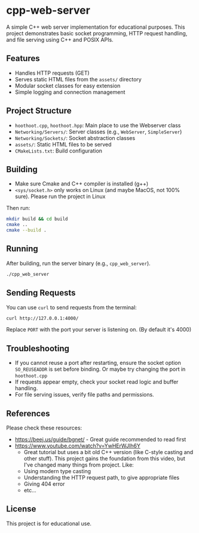# cpp-web-server

A simple C++ web server implementation for educational purposes. This project demonstrates basic socket programming, HTTP request handling, and file serving using C++ and POSIX APIs.

## Features
- Handles HTTP requests (GET)
- Serves static HTML files from the `assets/` directory
- Modular socket classes for easy extension
- Simple logging and connection management

## Project Structure
- `hoothoot.cpp`, `hoothoot.hpp`: Main place to use the Webserver class
- `Networking/Servers/`: Server classes (e.g., `WebServer`, `SimpleServer`)
- `Networking/Sockets/`: Socket abstraction classes
- `assets/`: Static HTML files to be served
- `CMakeLists.txt`: Build configuration

## Building

- Make sure Cmake and C++ compiler is installed (g++)
- `<sys/socket.h>` only works on Linux (and maybe MacOS, not 100% sure). Please run the project in Linux

Then run:

```bash
mkdir build && cd build
cmake ..
cmake --build .
```

## Running
After building, run the server binary (e.g., `cpp_web_server`).

```bash
./cpp_web_server
```

## Sending Requests
You can use `curl` to send requests from the terminal:

```bash
curl http://127.0.0.1:4000/
```
Replace `PORT` with the port your server is listening on. (By default it's 4000)

## Troubleshooting
- If you cannot reuse a port after restarting, ensure the socket option `SO_REUSEADDR` is set before binding. Or maybe try changing the port in `hoothoot.cpp`
- If requests appear empty, check your socket read logic and buffer handling.
- For file serving issues, verify file paths and permissions.

## References
Please check these resources:
- https://beej.us/guide/bgnet/ - Great guide recommended to read first
- https://www.youtube.com/watch?v=YwHErWJIh6Y 
  - Great tutorial but uses a bit old C++ version (like C-style casting and other stuff). This project gains the foundation from this video, but I've changed many things from project. Like:
  - Using modern type casting
  - Understanding the HTTP request path, to give appropriate files
  - Giving 404 error
  - etc...

## License
This project is for educational use.

